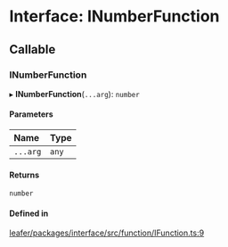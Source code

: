 # Interface: INumberFunction

## Callable

### INumberFunction

▸ **INumberFunction**(`...arg`): `number`

#### Parameters

| Name | Type |
| :------ | :------ |
| `...arg` | `any` |

#### Returns

`number`

#### Defined in

[leafer/packages/interface/src/function/IFunction.ts:9](https://github.com/leaferjs/leafer/blob/8d161c2/packages/interface/src/function/IFunction.ts#L9)
